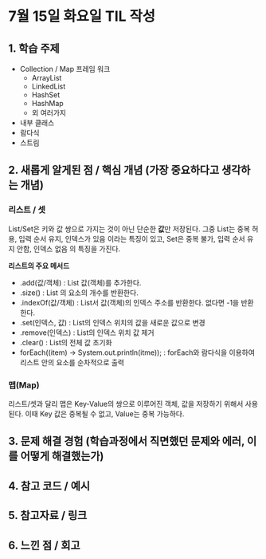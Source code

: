 # 7월 15일 화요일 TIL 작성

## 1. 학습 주제
- Collection / Map 프레임 워크
  - ArrayList
  - LinkedList
  - HashSet
  - HashMap
  - 외 여러가지
- 내부 클래스
- 람다식
- 스트림

## 2. 새롭게 알게된 점 / 핵심 개념 (가장 중요하다고 생각하는 개념)

### 리스트 / 셋
List/Set은 키와 값 쌍으로 가지는 것이 아닌 단순한 **값**만 저장된다.
그중 List는 중복 허용, 입력 순서 유지, 인덱스가 있음 이라는 특징이 있고, Set은 중복 불가, 입력 순서 유지 안함, 인덱스 없음 의 특징을 가진다.

**리스트의 주요 메서드**
- .add(값/객체) : List 값(객체)를 추가한다.
- .size() : List 의 요소의 개수를 반환한다.
- .indexOf(값/객체) : List서 값(객체)의 인덱스 주소를 반환한다. 없다면 -1을 반환한다.
- .set(인덱스, 값) : List의 인덱스 위치의 값을 새로운 값으로 변경
- .remove(인덱스) : List의 인덱스 위치 값 제거
- .clear() : List의 전체 값 초기화
- forEach((item) -> System.out.println(itme)); : forEach와 람다식을 이용하여 리스트 안의 요소를 순차적으로 출력


### 맵(Map)
리스트/셋과 달리 맵은 Key-Value의 쌍으로 이루어진 객체, 값을 저장하기 위해서 사용된다. 이때 Key 값은 중복될 수 없고, Value는 중복 가능하다.

## 3. 문제 해결 경험 (학습과정에서 직면했던 문제와 에러, 이를 어떻게 해결했는가)

## 4. 참고 코드 / 예시

## 5. 참고자료 / 링크

## 6. 느낀 점 / 회고 
